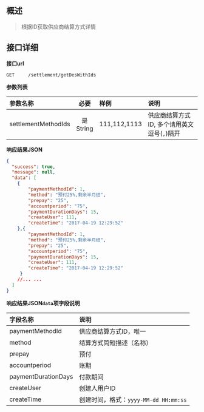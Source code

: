 ## 概述
> 根据ID获取供应商结算方式详情

##   接口详细

**接口url**

```text
GET     /settlement/getDesWithIds
```

**参数列表**

| 参数名称             |      必要       | 样例          | 说明                                     |
|:--------------------|:--------------:|:-------------|:----------------------------------------|
| settlementMethodIds | 是<br/> String | 111,112,1113 | 供应商结算方式ID, 多个请用英文逗号(`,`)隔开  |

**响应结果JSON**

```json
{
  "success": true,
  "message": null,
  "data": [
    {
        "paymentMethodId": 1,
        "method": "预付25%,剩余半月结",
        "prepay": "25",
        "accountperiod": "75",
        "paymentDurationDays": 15,
        "createUser": 111,
        "createTime": "2017-04-19 12:29:52"
    },{
        "paymentMethodId": 1,
        "method": "预付25%,剩余半月结",
        "prepay": "25",
        "accountperiod": "75",
        "paymentDurationDays": 15,
        "createUser": 111,
        "createTime": "2017-04-19 12:29:52"
     }
    //... ...
  ]
}
```

**响应结果JSON`data`项字段说明**

| 字段名称             | 说明                                 |
|:--------------------|:------------------------------------|
| paymentMethodId     | 供应商结算方式ID，唯一                 |
| method              | 结算方式简短描述（名称）               |
| prepay              | 预付                                 |
| accountperiod       | 账期                                 |
| paymentDurationDays | 付款期间                             |
| createUser          | 创建人用户ID                         |
| createTime          | 创建时间，格式：`yyyy-MM-dd HH:mm:ss` |

